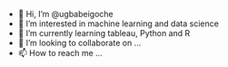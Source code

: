 - 👋 Hi, I’m @ugbabeigoche
- 👀 I’m interested in machine learning and data science
- 🌱 I’m currently learning tableau, Python and R
- 💞️ I’m looking to collaborate on ...
- 📫 How to reach me ...

<!---
ugbabeigoche/ugbabeigoche is a ✨ special ✨ repository because its `README.md` (this file) appears on your GitHub profile.
You can click the Preview link to take a look at your changes.
--->
